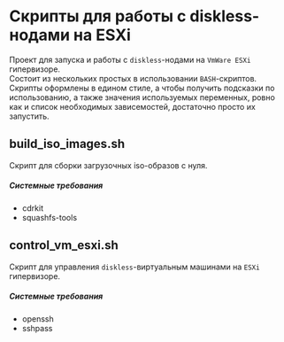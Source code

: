 # Скрипты для работы с diskless-нодами на ESXi

Проект для запуска и работы с `diskless`-нодами на `VmWare ESXi` гипервизоре. \
Состоит из нескольких простых в использовании `BASH`-скриптов.
Скрипты оформлены в едином стиле, а чтобы получить подсказки по использованию,
а также значения используемых переменных, ровно как и список необходимых зависемостей,
достаточно просто их запустить.

## build_iso_images.sh

Скрипт для сборки загрузочных iso-образов с нуля.

##### Системные требования

* cdrkit
* squashfs-tools

## control_vm_esxi.sh

Скрипт для управления `diskless`-виртуальным машинами на `ESXi` гипервизоре.

##### Системные требования

* openssh
* sshpass
